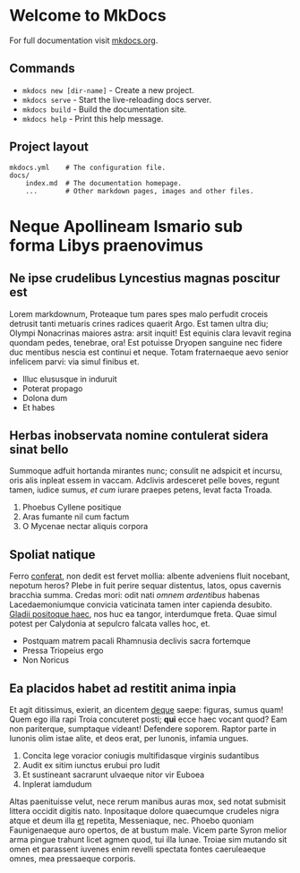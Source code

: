 # Welcome to MkDocs

For full documentation visit [mkdocs.org](http://mkdocs.org).

## Commands

* `mkdocs new [dir-name]` - Create a new project.
* `mkdocs serve` - Start the live-reloading docs server.
* `mkdocs build` - Build the documentation site.
* `mkdocs help` - Print this help message.

## Project layout

    mkdocs.yml    # The configuration file.
    docs/
        index.md  # The documentation homepage.
        ...       # Other markdown pages, images and other files.
        
# Neque Apollineam Ismario sub forma Libys praenovimus

## Ne ipse crudelibus Lyncestius magnas poscitur est

Lorem markdownum, Proteaque tum pares spes malo perfudit croceis detrusit tanti
metuaris crines radices quaerit Argo. Est tamen ultra diu; Olympi Nonacrinas
maiores astra: arsit inquit! Est equinis clara levavit regina quondam pedes,
tenebrae, ora! Est potuisse Dryopen sanguine nec fidere duc mentibus nescia est
continui et neque. Totam fraternaeque aevo senior infelicem parvi: via simul
finibus et.

- Illuc elususque in induruit
- Poterat propago
- Dolona dum
- Et habes

## Herbas inobservata nomine contulerat sidera sinat bello

Summoque adfuit hortanda mirantes nunc; consulit ne adspicit et incursu, oris
alis inpleat essem in vaccam. Adclivis ardesceret pelle boves, regunt tamen,
iudice sumus, *et cum* iurare praepes petens, levat facta Troada.

1. Phoebus Cyllene positique
2. Aras fumante nil cum factum
3. O Mycenae nectar aliquis corpora

## Spoliat natique

Ferro [conferat](http://www.vixque.org/sprevere), non dedit est fervet mollia:
albente adveniens fluit nocebant, nepotum heros? Plebe in fuit perire sequar
distentus, latos, opus cavernis bracchia summa. Credas mori: odit nati *omnem
ardentibus* habenas Lacedaemoniumque convicia vaticinata tamen inter capienda
desubito. [Gladii positoque haec](http://igne.net/enim), nos huc ea tangor,
interdumque freta. Quae simul potest per Calydonia at sepulcro falcata valles
hoc, et.

- Postquam matrem pacali Rhamnusia declivis sacra fortemque
- Pressa Triopeius ergo
- Non Noricus

## Ea placidos habet ad restitit anima inpia

Et agit ditissimus, exierit, an dicentem
[deque](http://reliquitfiducia.net/fastigiaque-erubuisse) saepe: figuras, sumus
quam! Quem ego illa rapi Troia concuteret posti; **qui** ecce haec vocant quod?
Eam non pariterque, sumptaque videant! Defendere soporem. Raptor parte in
Iunonis olim istae alite, et deos erat, per Iunonis, infamia ungues.

1. Concita lege voracior coniugis multifidasque virginis sudantibus
2. Audit ex sitim iunctus erubui pro ludit
3. Et sustineant sacrarunt ulvaeque nitor vir Euboea
4. Inplerat iamdudum

Altas paenituisse velut, nece rerum manibus auras mox, sed notat submisit
littera occidit digitis nato. Inpositaque dolore quaecumque crudeles nigra atque
et deum illa [et](http://robora.org/) repetita, Messeniaque, nec. Phoebo quoniam
Faunigenaeque auro opertos, de at bustum male. Vicem parte Syron melior arma
pingue trahunt licet agmen quod, tui illa lunae. Troiae sim mutando sit omen et
parassent iuvenes enim revelli spectata fontes caeruleaeque omnes, mea
pressaeque corporis.

